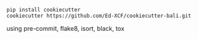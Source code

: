 ```shell
pip install cookiecutter
cookiecutter https://github.com/Ed-XCF/cookiecutter-bali.git
```
using pre-commit, flake8, isort, black, tox
